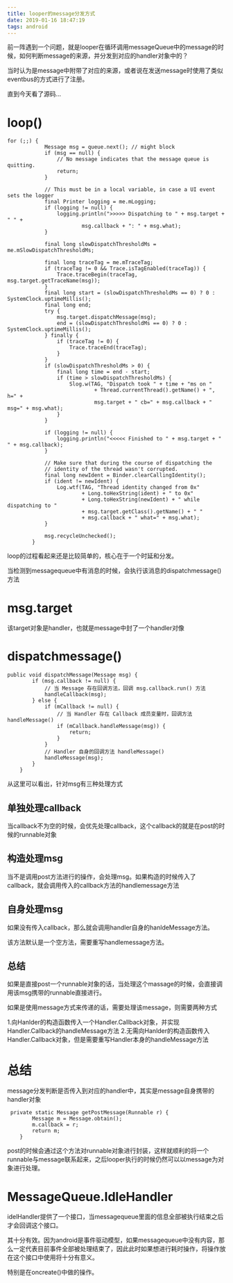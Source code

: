 ```yaml
---
title: looper的message分发方式
date: 2019-01-16 18:47:19
tags: android
---
```


前一阵遇到一个问题，就是looper在循环调用messageQueue中的message的时候，如何判断message的来源，并分发到对应的handler对象中的？

当时认为是message中附带了对应的来源，或者说在发送message时使用了类似eventbus的方式进行了注册。

直到今天看了源码...

# loop()

```
for (;;) {
            Message msg = queue.next(); // might block
            if (msg == null) {
                // No message indicates that the message queue is quitting.
                return;
            }

            // This must be in a local variable, in case a UI event sets the logger
            final Printer logging = me.mLogging;
            if (logging != null) {
                logging.println(">>>>> Dispatching to " + msg.target + " " +
                        msg.callback + ": " + msg.what);
            }

            final long slowDispatchThresholdMs = me.mSlowDispatchThresholdMs;

            final long traceTag = me.mTraceTag;
            if (traceTag != 0 && Trace.isTagEnabled(traceTag)) {
                Trace.traceBegin(traceTag, msg.target.getTraceName(msg));
            }
            final long start = (slowDispatchThresholdMs == 0) ? 0 : SystemClock.uptimeMillis();
            final long end;
            try {
                msg.target.dispatchMessage(msg);
                end = (slowDispatchThresholdMs == 0) ? 0 : SystemClock.uptimeMillis();
            } finally {
                if (traceTag != 0) {
                    Trace.traceEnd(traceTag);
                }
            }
            if (slowDispatchThresholdMs > 0) {
                final long time = end - start;
                if (time > slowDispatchThresholdMs) {
                    Slog.w(TAG, "Dispatch took " + time + "ms on "
                            + Thread.currentThread().getName() + ", h=" +
                            msg.target + " cb=" + msg.callback + " msg=" + msg.what);
                }
            }

            if (logging != null) {
                logging.println("<<<<< Finished to " + msg.target + " " + msg.callback);
            }

            // Make sure that during the course of dispatching the
            // identity of the thread wasn't corrupted.
            final long newIdent = Binder.clearCallingIdentity();
            if (ident != newIdent) {
                Log.wtf(TAG, "Thread identity changed from 0x"
                        + Long.toHexString(ident) + " to 0x"
                        + Long.toHexString(newIdent) + " while dispatching to "
                        + msg.target.getClass().getName() + " "
                        + msg.callback + " what=" + msg.what);
            }

            msg.recycleUnchecked();
        }
```
loop的过程看起来还是比较简单的，核心在于一个时延和分发。

当检测到messagequeue中有消息的时候，会执行该消息的dispatchmessage()方法

# msg.target

该target对象是handler，也就是message中封了一个handler对像

# dispatchmessage()

```
public void dispatchMessage(Message msg) {
        if (msg.callback != null) {
            // 当 Message 存在回调方法，回调 msg.callback.run() 方法
            handleCallback(msg);
        } else {
            if (mCallback != null) {
                // 当 Handler 存在 Callback 成员变量时，回调方法 handleMessage()
                if (mCallback.handleMessage(msg)) {
                    return;
                }
            }
            // Handler 自身的回调方法 handleMessage()
            handleMessage(msg);
        }
    }
```

从这里可以看出，针对msg有三种处理方式

## 单独处理callback

当callback不为空的时候，会优先处理callback，这个callback的就是在post的时候的runnable对象

## 构造处理msg

当不是调用post方法进行的操作，会处理msg。如果构造的时候传入了callback，就会调用传入的callback方法的handlemessage方法

## 自身处理msg

如果没有传入callback，那么就会调用handler自身的hanldeMessage方法。

该方法默认是一个空方法，需要重写handlemessage方法。

## 总结

如果是直接post一个runnable对象的话，当处理这个massage的时候，会直接调用该msg携带的runnable直接进行。

如果是使用message方式来传递的话，需要处理该message，则需要两种方式

1.向Hanlder的构造函数传入一个Handler.Callback对象，并实现Handler.Callback的handleMessage方法
2.无需向Hanlder的构造函数传入Handler.Callback对象，但是需要重写Handler本身的handleMessage方法

# 总结

message分发判断是否传入到对应的handler中，其实是message自身携带的handler对象

```
 private static Message getPostMessage(Runnable r) {
        Message m = Message.obtain();
        m.callback = r;
        return m;
    }
```

post的时候会通过这个方法对runnable对象进行封装，这样就顺利的将一个runnable与message联系起来，之后looper执行的时候仍然可以以message为对象进行处理。


# MessageQueue.IdleHandler

idelHandler提供了一个接口，当messagequeue里面的信息全部被执行结束之后才会回调这个接口。

其十分有效。因为android是事件驱动模型，如果messagequeue中没有内容，那么一定代表目前事件全部被处理结束了，因此此时如果想进行耗时操作，将操作放在这个接口中使用将十分有意义。

特别是在oncreate()中做的操作。

